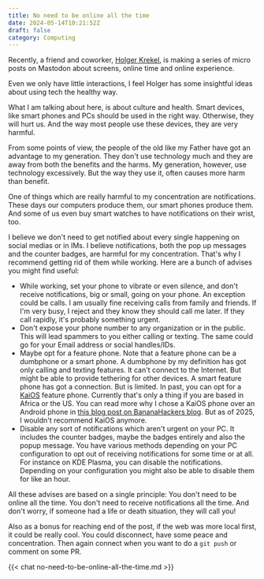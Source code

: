 ```yaml
---
title: No need to be online all the time
date: 2024-05-14T10:21:52Z
draft: false
category: Computing
---
```


Recently, a friend and coworker, [Holger Krekel](https://chaos.social/@hpk), is making a series of micro posts on Mastodon about screens, online time and online experience.

Even we only have little interactions, I feel Holger has some insightful ideas about using tech the healthy way.

What I am talking about here, is about culture and health. Smart devices, like smart phones and PCs should be used in the right way. Otherwise, they will hurt us. And the way most people use these devices, they are very harmful.

From some points of view, the people of the old like my Father have got an advantage to my generation. They don't use technology much and they are away from both the benefits and the harms. My generation, however, use technology excessively. But the way they use it, often causes more harm than benefit.

One of things which are really harmful to my concentration are notifications. These days our computers produce them, our smart phones produce them. And some of us even buy smart watches to have notifications on their wrist, too.

I believe we don't need to get notified about every single happening on social medias or in IMs. I believe notifications, both the pop up messages and the counter badges, are harmful for my concentration. That's why I recommend getting rid of them while working. Here are a bunch of advises you might find useful:

- While working, set your phone to vibrate or even silence, and don't receive notifications, big or small, going on your phone. An exception could be calls. I am usually fine receiving calls from family and friends. If I'm very busy, I reject and they know they should call me later. If they call rapidly, it's probably something urgent.
- Don't expose your phone number to any organization or in the public. This will lead spammers to you either calling or texting. The same could go for your Email address or social handles/IDs.
- Maybe opt for a feature phone. Note that a feature phone can be a dumbphone or a smart phone. A dumbphone by my definition has got only calling and texting features. It can't connect to the Internet. But might be able to provide tethering for other devices. A smart feature phone has got a connection. But is limited. In past, you can opt for a [KaiOS](https://en.wikipedia.org/wiki/KaiOS) feature phone. Currently that's only a thing if you are based in Africa or the US. You can read more why I chose a KaiOS phone over an Android phone in [this blog post on BananaHackers blog](https://blog.bananahackers.net/farooqkz/kaios-is-a-good-choice-for-you-if). But as of 2025, I wouldn't recommend KaiOS anymore.
- Disable any sort of notifications which aren't urgent on your PC. It includes the counter badges, maybe the badges entirely and also the popup message. You have various methods depending on your PC configuration to opt out of receiving notifications for some time or at all. For instance on KDE Plasma, you can disable the notifications. Depending on your configuration you might also be able to disable them for like an hour.

All these advises are based on a single principle: You don't need to be online all the time. You don't need to receive notifications all the time. And don't worry, if someone had a life or death situation, they will call you!

Also as a bonus for reaching end of the post, if the web was more local first, it could be really cool. You could disconnect, have some peace and concentration. Then again connect when you want to do a `git push` or comment on some PR.

{{< chat no-need-to-be-online-all-the-time.md >}}
